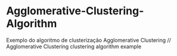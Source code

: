 # Agglomerative-Clustering-Algorithm
Exemplo do algoritmo de clusterização Agglomerative Clustering // Agglomerative Clustering clustering algorithm example

